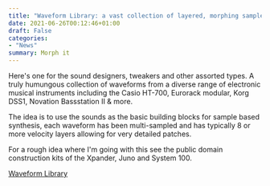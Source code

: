 ```yaml
---
title: "Waveform Library: a vast collection of layered, morphing sample sets"
date: 2021-06-26T00:12:46+01:00
draft: False
categories: 
- "News"
summary: Morph it
---
```


Here's one for the sound designers, tweakers and other assorted types. A truly humungous collection of waveforms from a diverse range of electronic musical instruments including the Casio HT-700, Eurorack modular, Korg DSS1, Novation Bassstation II & more.  

The idea is to use the sounds as the basic building blocks for sample based synthesis, each waveform has been multi-sampled and has typically 8 or more velocity layers allowing for very detailed patches.  

For a rough idea where I'm going with this see the public domain construction kits of the Xpander, Juno and System 100. 

[Waveform Library ](samples/product/waveformlibrary/)

